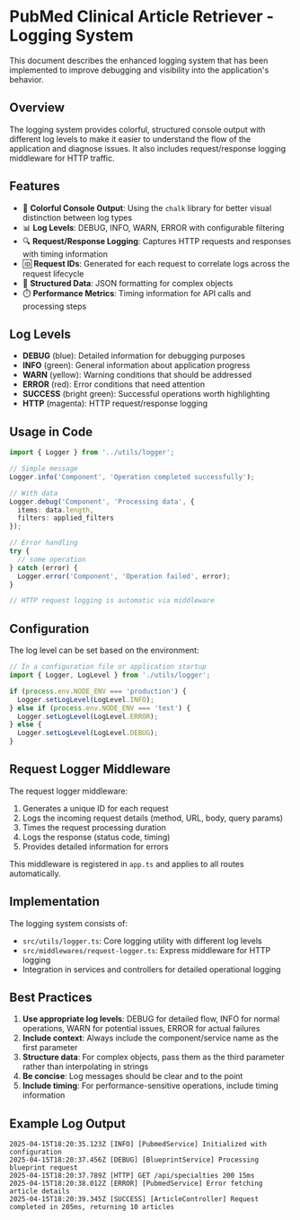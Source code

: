 # PubMed Clinical Article Retriever - Logging System

This document describes the enhanced logging system that has been implemented to improve debugging and visibility into the application's behavior.

## Overview

The logging system provides colorful, structured console output with different log levels to make it easier to understand the flow of the application and diagnose issues. It also includes request/response logging middleware for HTTP traffic.

## Features

- 🌈 **Colorful Console Output**: Using the `chalk` library for better visual distinction between log types
- 📊 **Log Levels**: DEBUG, INFO, WARN, ERROR with configurable filtering
- 🔍 **Request/Response Logging**: Captures HTTP requests and responses with timing information
- 🆔 **Request IDs**: Generated for each request to correlate logs across the request lifecycle
- 📝 **Structured Data**: JSON formatting for complex objects
- ⏱️ **Performance Metrics**: Timing information for API calls and processing steps

## Log Levels

- **DEBUG** (blue): Detailed information for debugging purposes
- **INFO** (green): General information about application progress
- **WARN** (yellow): Warning conditions that should be addressed
- **ERROR** (red): Error conditions that need attention
- **SUCCESS** (bright green): Successful operations worth highlighting
- **HTTP** (magenta): HTTP request/response logging

## Usage in Code

```typescript
import { Logger } from '../utils/logger';

// Simple message
Logger.info('Component', 'Operation completed successfully');

// With data
Logger.debug('Component', 'Processing data', { 
  items: data.length,
  filters: applied_filters
});

// Error handling
try {
  // some operation
} catch (error) {
  Logger.error('Component', 'Operation failed', error);
}

// HTTP request logging is automatic via middleware
```

## Configuration

The log level can be set based on the environment:

```typescript
// In a configuration file or application startup
import { Logger, LogLevel } from './utils/logger';

if (process.env.NODE_ENV === 'production') {
  Logger.setLogLevel(LogLevel.INFO);
} else if (process.env.NODE_ENV === 'test') {
  Logger.setLogLevel(LogLevel.ERROR);
} else {
  Logger.setLogLevel(LogLevel.DEBUG);
}
```

## Request Logger Middleware

The request logger middleware:

1. Generates a unique ID for each request
2. Logs the incoming request details (method, URL, body, query params)
3. Times the request processing duration
4. Logs the response (status code, timing)
5. Provides detailed information for errors

This middleware is registered in `app.ts` and applies to all routes automatically.

## Implementation

The logging system consists of:

- `src/utils/logger.ts`: Core logging utility with different log levels
- `src/middlewares/request-logger.ts`: Express middleware for HTTP logging
- Integration in services and controllers for detailed operational logging

## Best Practices

1. **Use appropriate log levels**: DEBUG for detailed flow, INFO for normal operations, WARN for potential issues, ERROR for actual failures
2. **Include context**: Always include the component/service name as the first parameter
3. **Structure data**: For complex objects, pass them as the third parameter rather than interpolating in strings
4. **Be concise**: Log messages should be clear and to the point
5. **Include timing**: For performance-sensitive operations, include timing information

## Example Log Output

```
2025-04-15T18:20:35.123Z [INFO] [PubmedService] Initialized with configuration
2025-04-15T18:20:37.456Z [DEBUG] [BlueprintService] Processing blueprint request
2025-04-15T18:20:37.789Z [HTTP] GET /api/specialties 200 15ms
2025-04-15T18:20:38.012Z [ERROR] [PubmedService] Error fetching article details
2025-04-15T18:20:39.345Z [SUCCESS] [ArticleController] Request completed in 205ms, returning 10 articles
